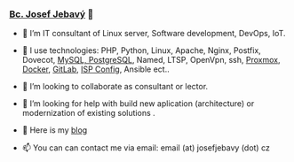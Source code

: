 ### [Bc. Josef Jebavý](https://www.josefjebavy.cz) 👋

<!--
**josefjebavy/josefjebavy** is a ✨ _special_ ✨ repository because its `README.md` (this file) appears on your GitHub profile.
-->

- 🔭 I’m IT consultant of Linux server, Software development, DevOps, IoT.
- 🌱 I use technologies: PHP, Python, Linux, Apache, Nginx, Postfix, Dovecot, [MySQL, PostgreSQL](https://blog.josefjebavy.cz/en/programming/sql-postgresql-mysql-mariadb), Named, LTSP, OpenVpn, ssh, [Proxmox](https://blog.josefjebavy.cz/en/unix/virtualization-proxmox), [Docker](https://blog.josefjebavy.cz/en/unix/docker), [GitLab](https://blog.josefjebavy.cz/en/applications/gitlab), [ISP Config](https://blog.josefjebavy.cz/en/programming/ispconfig-hosting), Ansible ect..
- 👯 I’m looking to collaborate as consultant or lector.
- 🤔 I’m looking for help with build new aplication (architecture) or modernization of existing solutions .
- 💬 Here is my [blog](https://blog.josefjebavy.cz)


- 📫 You can can contact me via email:  email (at) josefjebavy (dot) cz
<!--
- 📫 How to reach me: ...
- 😄 Pronouns: ...
- ⚡ Fun fact: ...

-->

